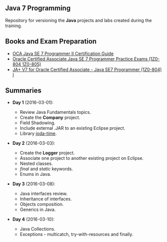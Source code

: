 ## Java 7 Programming
Repository for versioning the **Java** projects and labs created during the training.

## Books and Exam Preparation
* [OCA Java SE 7 Programmer II Certification Guide](http://www.amazon.co.uk/gp/product/161729148X?keywords=java%20se%207%20programmer%20exams&qid=1457035059&ref_=sr_1_5&sr=8-5)
* [Oracle Certified Associate Java SE 7 Programmer Practice Exams (1Z0-804 1Z0-805)](http://www.amazon.co.uk/gp/product/1430247649?keywords=java%20se%207%20programmer%20exams&qid=1457035059&ref_=sr_1_3&sr=8-3)
* [JA+ V7 for Oracle Certified Associate - Java SE7 Programmer (1Z0-804) I](http://enthuware.com/index.php/mock-exams/oracle-certified-professional/ocpjp-7-questions)

## Summaries
* **Day 1** (2016-03-01):
  * Review Java Fundamentals topics.
  * Create the **Company** project.
  * Field Shadowing.
  * Include external .JAR to an existing Eclipse project.
  * Library [joda-time](http://www.joda.org/joda-time/).

* **Day 2** (2016-03-03):
  * Create the **Logger** project.
  * Associate one project to another existing project on Eclipse.
  * Nested classes.
  * *final* and *static* keywords.
  * Enums in Java.

* **Day 3** (2016-03-08):
  * Java interfaces review.
  * Inheritance of interfaces.
  * Objects composition.
  * Generics in Java.

* **Day 4** (2016-03-10):
  * Java Collections.
  * Exceptions - multicatch, try-with-resources and finally.
